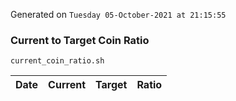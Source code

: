 Generated on `Tuesday 05-October-2021 at 21:15:55`

### Current to Target Coin Ratio
`current_coin_ratio.sh`

Date|Current|Target|Ratio
---|---|---|---

